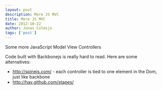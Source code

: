 ```yaml
---
layout: post
description: More JS MVC
title: More JS MVC
date: 2012-10-22
author: Jonas Colmsjo
tags: ['post']
---
```


Some more JavaScript Model View Controllers





Code built with Backbonejs is really hard to read. Here are some alternatives:

* http://spinejs.com/ - each controller is tied to one element in the Dom, just like backbone
* http://hay.github.com/stapes/
